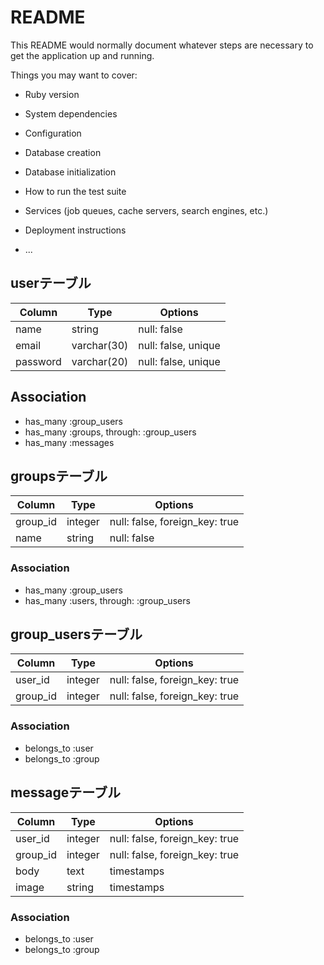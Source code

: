 # README

This README would normally document whatever steps are necessary to get the
application up and running.

Things you may want to cover:

* Ruby version

* System dependencies

* Configuration

* Database creation

* Database initialization

* How to run the test suite

* Services (job queues, cache servers, search engines, etc.)

* Deployment instructions

* ...

## userテーブル

|Column|Type|Options|
|------|----|-------|
|name|string|null: false|
|email|varchar(30)|null: false, unique|
|password|varchar(20)|null: false, unique|

## Association
- has_many :group_users
- has_many :groups, through: :group_users
- has_many :messages

## groupsテーブル

|Column|Type|Options|
|------|----|-------|
|group_id|integer|null: false, foreign_key: true|
|name|string|null: false|

### Association
- has_many :group_users
- has_many :users, through: :group_users

## group_usersテーブル

|Column|Type|Options|
|------|----|-------|
|user_id|integer|null: false, foreign_key: true|
|group_id|integer|null: false, foreign_key: true|

### Association
- belongs_to :user
- belongs_to :group

## messageテーブル

|Column|Type|Options|
|------|----|-------|
|user_id|integer|null: false, foreign_key: true|
|group_id|integer|null: false, foreign_key: true|
|body|text|timestamps|
|image|string|timestamps|

### Association
- belongs_to :user
- belongs_to :group